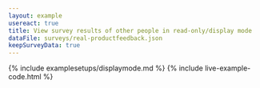 ```yaml
---
layout: example
usereact: true
title: View survey results of other people in read-only/display mode
dataFile: surveys/real-productfeedback.json
keepSurveyData: true
---
```


{% include examplesetups/displaymode.md %}
{% include live-example-code.html %}